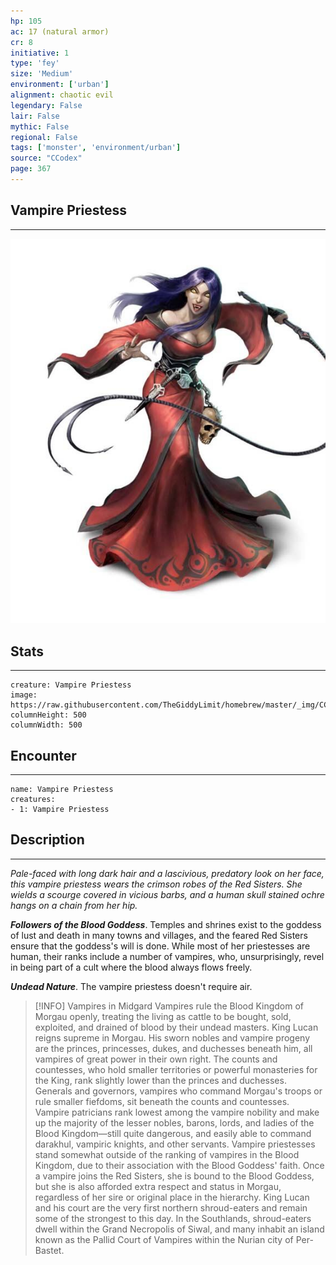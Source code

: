 ```yaml
---
hp: 105
ac: 17 (natural armor)
cr: 8
initiative: 1
type: 'fey'    
size: 'Medium'
environment: ['urban']
alignment: chaotic evil
legendary: False
lair: False
mythic: False
regional: False
tags: ['monster', 'environment/urban']
source: "CCodex"
page: 367
---
```


## Vampire Priestess
---

![|600](https://raw.githubusercontent.com/TheGiddyLimit/homebrew/master/_img/CCodex/Vampirepriestess.jpg)

## Stats
---

```statblock
creature: Vampire Priestess
image: https://raw.githubusercontent.com/TheGiddyLimit/homebrew/master/_img/CCodex/vampirepriestess_token.png
columnHeight: 500
columnWidth: 500
```

## Encounter
---

```encounter-table
name: Vampire Priestess
creatures:
- 1: Vampire Priestess
```

## Description
---
_Pale-faced with long dark hair and a lascivious, predatory look on her face, this vampire priestess wears the crimson robes of the Red Sisters. She wields a scourge covered in vicious barbs, and a human skull stained ochre hangs on a chain from her hip._

**_Followers of the Blood Goddess_**. Temples and shrines exist to the goddess of lust and death in many towns and villages, and the feared Red Sisters ensure that the goddess's will is done. While most of her priestesses are human, their ranks include a number of vampires, who, unsurprisingly, revel in being part of a cult where the blood always flows freely.

**_Undead Nature_**. The vampire priestess doesn't require air.

> [!INFO] Vampires in Midgard
>Vampires rule the Blood Kingdom of Morgau openly, treating the living as cattle to be bought, sold, exploited, and drained of blood by their undead masters. King Lucan reigns supreme in Morgau. His sworn nobles and vampire progeny are the princes, princesses, dukes, and duchesses beneath him, all vampires of great power in their own right. The counts and countesses, who hold smaller territories or powerful monasteries for the King, rank slightly lower than the princes and duchesses. Generals and governors, vampires who command Morgau's troops or rule smaller fiefdoms, sit beneath the counts and countesses.
>Vampire patricians rank lowest among the vampire nobility and make up the majority of the lesser nobles, barons, lords, and ladies of the Blood Kingdom—still quite dangerous, and easily able to command darakhul, vampiric knights, and other servants.
>Vampire priestesses stand somewhat outside of the ranking of vampires in the Blood Kingdom, due to their association with the Blood Goddess' faith. Once a vampire joins the Red Sisters, she is bound to the Blood Goddess, but she is also afforded extra respect and status in Morgau, regardless of her sire or original place in the hierarchy.
>King Lucan and his court are the very first northern shroud-eaters and remain some of the strongest to this day. In the Southlands, shroud-eaters dwell within the Grand Necropolis of Siwal, and many inhabit an island known as the Pallid Court of Vampires within the Nurian city of Per-Bastet.







